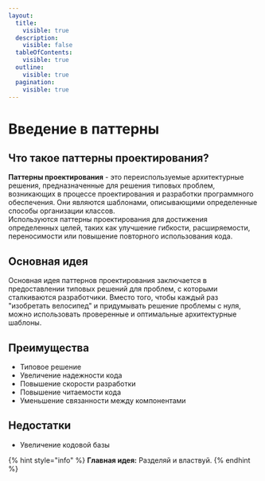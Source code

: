 ```yaml
---
layout:
  title:
    visible: true
  description:
    visible: false
  tableOfContents:
    visible: true
  outline:
    visible: true
  pagination:
    visible: true
---
```


# Введение в паттерны

## Что такое паттерны проектирования?

**Паттерны проектирования** - это переиспользуемые архитектурные решения, предназначенные для решения типовых проблем, возникающих в процессе проектирования и разработки программного обеспечения. Они являются шаблонами, описывающими определенные способы организации классов. \
Используются паттерны проектирования для достижения определенных целей, таких как улучшение гибкости, расширяемости, переносимости или повышение повторного использования кода.

## Основная идея

Основная идея паттернов проектирования заключается в предоставлении типовых решений для проблем, с которыми сталкиваются разработчики. Вместо того, чтобы каждый раз "изобретать велосипед" и придумывать решение проблемы с нуля, можно использовать проверенные и оптимальные архитектурные шаблоны.

## Преимущества

* Типовое решение
* Увеличение надежности кода
* Повышение скорости разработки
* Повышение читаемости кода
* Уменьшение связанности между компонентами

## Недостатки

* Увеличение кодовой базы

{% hint style="info" %}
**Главная идея:** Разделяй и властвуй.
{% endhint %}
